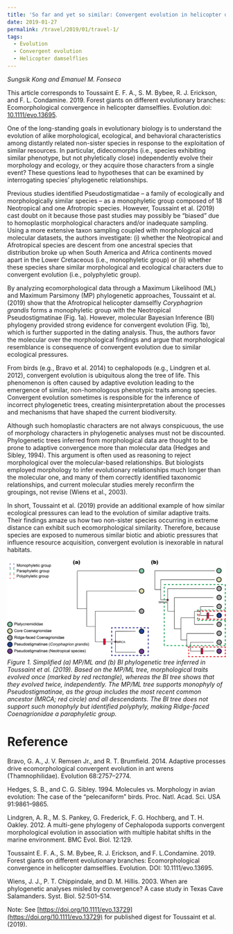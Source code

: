 ```yaml
---
title: 'So far and yet so similar: Convergent evolution in helicopter damselflies'
date: 2019-01-27
permalink: /travel/2019/01/travel-1/
tags:
  - Evolution
  - Convergent evolution
  - Helicopter damselflies
---
```


*Sungsik Kong and Emanuel M. Fonseca*

This article corresponds to Toussaint E. F. A., S. M. Bybee, R. J. Erickson, and F. L. Condamine. 2019. Forest giants on different evolutionary branches: Ecomorphological convergence in helicopter damselflies. Evolution.doi: [10.1111/evo.13695](https://doi.org/10.1111/evo.13729).

One of the long-standing goals in evolutionary biology is to understand the evolution of alike morphological, ecological, and behavioral characteristics among distantly related non-sister species in response to the exploitation of similar resources. In particular, didecomorphs (i.e., species exhibiting similar phenotype, but not phyletically close) independently evolve their morphology and ecology, or they acquire those characters from a single event? These questions lead to hypotheses that can be examined by interrogating species’ phylogenetic relationships.

Previous studies identified Pseudostigmatidae – a family of ecologically and morphologically similar species – as a monophyletic group composed of 18 Neotropical and one Afrotropic species. However, Toussaint et al. (2019) cast doubt on it because those past studies may possibly be “biased” due to homoplastic morphological characters and/or inadequate sampling. Using a more extensive taxon sampling coupled with morphological and molecular datasets, the authors investigate: (i) whether the Neotropical and Afrotropical species are descent from one ancestral species that distribution broke up when South America and Africa continents moved apart in the Lower Cretaceous (i.e., monophyletic group) or (ii) whether these species share similar morphological and ecological characters due to convergent evolution (i.e., polyphyletic group).

By analyzing ecomorphological data through a Maximum Likelihood (ML) and Maximum Parsimony (MP) phylogenetic approaches, Toussaint et al. (2019) show that the Afrotropical helicopter damselfly *Coryphagrion grandis* forms a monophyletic group with the Neotropical Pseudostigmatinae (Fig. 1a). However, molecular Bayesian Inference (BI) phylogeny provided strong evidence for convergent evolution (Fig. 1b), which is further supported in the dating analysis. Thus, the authors favor the molecular over the morphological findings and argue that morphological resemblance is consequence of convergent evolution due to similar ecological pressures.

From birds (e.g., Bravo et al. 2014) to cephalopods (e.g., Lindgren et al. 2012), convergent evolution is ubiquitous along the tree of life. This phenomenon is often caused by adaptive evolution leading to the emergence of similar, non-homologous phenotypic traits among species. Convergent evolution sometimes is responsible for the inference of incorrect phylogenetic trees, creating misinterpretation about the processes and mechanisms that have shaped the current biodiversity.

Although such homoplastic characters are not always conspicuous, the use of morphology characters in phylogenetic analyses must not be discounted. Phylogenetic trees inferred from morphological data are thought to be prone to adaptive convergence more than molecular data (Hedges and Sibley, 1994). This argument is often used as reasoning to reject morphological over the molecular-based relationships. But biologists employed morphology to infer evolutionary relationships much longer than the molecular one, and many of them correctly identified taxonomic relationships, and current molecular studies merely reconfirm the groupings, not revise (Wiens et al., 2003).

In short, Toussaint et al. (2019) provide an additional example of how similar ecological pressures can lead to the evolution of similar adaptive traits. Their findings amaze us how two non-sister species occurring in extreme distance can exhibit such ecomorphological similarity. Therefore, because species are exposed to numerous similar biotic and abiotic pressures that influence resource acquisition, convergent evolution is inexorable in natural habitats.

![](/images/kong-digest-figure-1-27-2-2019.png)
*Figure 1. Simplified (a) MP/ML and (b) BI phylogenetic tree inferred in Toussaint et al. (2019). Based on the MP/ML tree, morphological traits evolved once (marked by red rectangle), whereas the BI tree shows that they evolved twice, independently. The MP/ML tree supports monophyly of Pseudostigmatinae, as the group includes the most recent common ancestor (MRCA; red circle) and all descendants. The BI tree does not support such monophyly but identified polyphyly, making Ridge-faced Coenagrionidae a paraphyletic group.*

# Reference

Bravo, G. A., J. V. Remsen Jr., and R. T. Brumfield. 2014. Adaptive processes drive ecomorphological convergent evolution in ant wrens (Thamnophilidae). Evolution 68:2757–2774.

Hedges, S. B., and C. G. Sibley. 1994. Molecules vs. Morphology in avian evolution: The case of the “pelecaniform” birds. Proc. Natl. Acad. Sci. USA 91:9861–9865.

Lindgren, A. R., M. S. Pankey, G. Frederick, F. G. Hochberg, and T. H. Oakley. 2012. A multi-gene phylogeny of Cephalopoda supports convergent morphological evolution in association with multiple habitat shifts in the marine environment. BMC Evol. Biol. 12:129.

Toussaint E. F. A., S. M. Bybee, R. J. Erickson, and F. L.Condamine. 2019. Forest giants on different evolutionary branches: Ecomorphological convergence in helicopter damselflies. Evolution. DOI: 10.1111/evo.13695.

Wiens, J. J., P. T. Chippindale, and D. M. Hillis. 2003. When are phylogenetic analyses misled by convergence? A case study in Texas Cave Salamanders. Syst. Biol. 52:501–514.

Note: See [https://doi.org/10.1111/evo.13729](https://doi.org/10.1111/evo.13729) for published digest for Toussaint et al. (2019).
